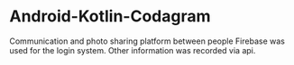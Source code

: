 # Android-Kotlin-Codagram
Communication and photo sharing platform between people
Firebase was used for the login system.
Other information was recorded via api.
